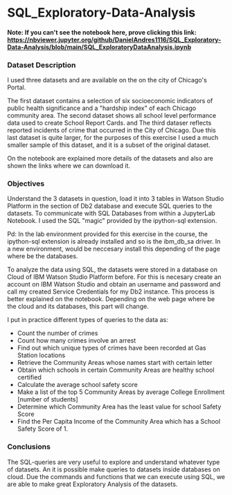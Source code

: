 # SQL_Exploratory-Data-Analysis

#### Note: If you can't see the notebook here, prove clicking this link: https://nbviewer.jupyter.org/github/DanielAndres1116/SQL_Exploratory-Data-Analysis/blob/main/SQL_ExploratoryDataAnalysis.ipynb

### Dataset Description
I used three datasets and are available on the on the city of Chicago's Portal. 

The first dataset contains a selection of six socioeconomic indicators of public health significance and a "hardship index" of each Chicago community area. The second dataset shows all school level performance data used to create School Report Cards. and The third dataser reflects reported incidents of crime that occurred in the City of Chicago. Due this last dataset is quite larger, for the purposes of this exercise I used a much smaller sample of this dataset, and it is a subset of the original dataset.

On the notebook are explained more details of the datasets and also are shown the links where we can download it. 

### Objectives
Understand the 3 datasets in question, load it into 3 tables in Watson Studio Platform in the section of Db2 database and execute SQL queries to the datasets. To communicate with SQL Databases from within a JupyterLab Notebook. I used the SQL "magic" provided by the ipython-sql extension.

Pd: In the lab environment provided for this exercise in the course, the ipython-sql extension is already installed and so is the ibm_db_sa driver. In a new environment, would be neccesary install this depending of the page where be the databases. 

To analyze the data using SQL, the datasets were stored in a database on Cloud of IBM Watson Studio Platform before. For this is necesary create an account on IBM Watson Studio and obtain an username and password and call my created Service Credentials for my Db2 instance. This process is better explained on the notebook. Depending on the web page where be the cloud and its databases, this part will change. 

I put in practice different types of queries to the data as:

- Count the number of crimes
- Count how many crimes involve an arrest
- Find out which unique types of crimes have been recorded at Gas Station locations
- Retrieve the Community Areas whose names start with certain letter
- Obtain which schools in certain Community Areas are healthy school certified
- Calculate the average school safety score
- Make a list of the top 5 Community Areas by average College Enrollment [number of students]
- Determine which Community Area has the least value for school Safety Score
- Find the Per Capita Income of the Community Area which has a School Safety Score of 1. 


### Conclusions

The SQL-queries are very useful to explore and understand whatever type of datasets. An it is possible make queries to datasets inside databases on cloud. Due the commands and functions that we can execute using SQL, we are able to make great Exploratory Analysis of the datasets. 




